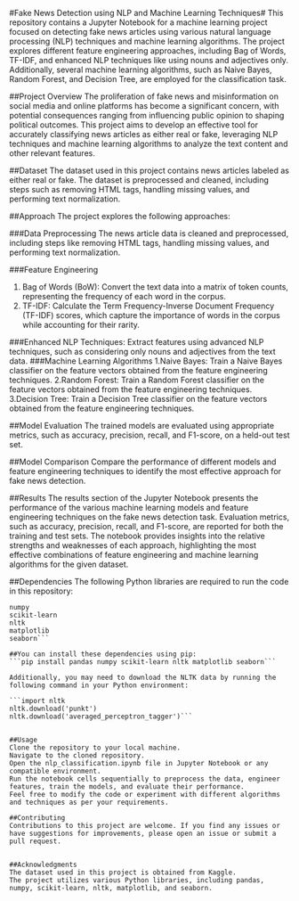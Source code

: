 #Fake News Detection using NLP and Machine Learning Techniques#
This repository contains a Jupyter Notebook for a machine learning project focused on detecting fake news articles using various natural language processing (NLP) techniques and machine learning algorithms. The project explores different feature engineering approaches, including Bag of Words, TF-IDF, and enhanced NLP techniques like using nouns and adjectives only. Additionally, several machine learning algorithms, such as Naive Bayes, Random Forest, and Decision Tree, are employed for the classification task.

##Project Overview
The proliferation of fake news and misinformation on social media and online platforms has become a significant concern, with potential consequences ranging from influencing public opinion to shaping political outcomes. This project aims to develop an effective tool for accurately classifying news articles as either real or fake, leveraging NLP techniques and machine learning algorithms to analyze the text content and other relevant features.

##Dataset
The dataset used in this project contains news articles labeled as either real or fake. The dataset is preprocessed and cleaned, including steps such as removing HTML tags, handling missing values, and performing text normalization.

##Approach
The project explores the following approaches:

###Data Preprocessing
The news article data is cleaned and preprocessed, including steps like removing HTML tags, handling missing values, and performing text normalization.

###Feature Engineering
1. Bag of Words (BoW): Convert the text data into a matrix of token counts, representing the frequency of each word in the corpus.
2. TF-IDF: Calculate the Term Frequency-Inverse Document Frequency (TF-IDF) scores, which capture the importance of words in the corpus while accounting for their rarity.

###Enhanced NLP Techniques: Extract features using advanced NLP techniques, such as considering only nouns and adjectives from the text data.
###Machine Learning Algorithms
1.Naive Bayes: Train a Naive Bayes classifier on the feature vectors obtained from the feature engineering techniques.
2.Random Forest: Train a Random Forest classifier on the feature vectors obtained from the feature engineering techniques.
3.Decision Tree: Train a Decision Tree classifier on the feature vectors obtained from the feature engineering techniques.

##Model Evaluation
The trained models are evaluated using appropriate metrics, such as accuracy, precision, recall, and F1-score, on a held-out test set.

##Model Comparison
Compare the performance of different models and feature engineering techniques to identify the most effective approach for fake news detection.

##Results
The results section of the Jupyter Notebook presents the performance of the various machine learning models and feature engineering techniques on the fake news detection task. Evaluation metrics, such as accuracy, precision, recall, and F1-score, are reported for both the training and test sets. The notebook provides insights into the relative strengths and weaknesses of each approach, highlighting the most effective combinations of feature engineering and machine learning algorithms for the given dataset.

##Dependencies
The following Python libraries are required to run the code in this repository:

```pandas
numpy
scikit-learn
nltk
matplotlib
seaborn```

##You can install these dependencies using pip:
```pip install pandas numpy scikit-learn nltk matplotlib seaborn```

Additionally, you may need to download the NLTK data by running the following command in your Python environment:

```import nltk
nltk.download('punkt')
nltk.download('averaged_perceptron_tagger')```


##Usage
Clone the repository to your local machine.
Navigate to the cloned repository.
Open the nlp_classification.ipynb file in Jupyter Notebook or any compatible environment.
Run the notebook cells sequentially to preprocess the data, engineer features, train the models, and evaluate their performance.
Feel free to modify the code or experiment with different algorithms and techniques as per your requirements.

##Contributing
Contributions to this project are welcome. If you find any issues or have suggestions for improvements, please open an issue or submit a pull request.


##Acknowledgments
The dataset used in this project is obtained from Kaggle.
The project utilizes various Python libraries, including pandas, numpy, scikit-learn, nltk, matplotlib, and seaborn.
